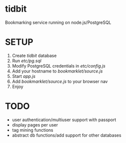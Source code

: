 tidbit
======

Bookmarking service running on node.js/PostgreSQL

# SETUP
1. Create *tidbit* database
2. Run *etc/pg.sql*
3. Modify PostgreSQL credentials in *etc/config.js*
4. Add your hostname to *bookmarklet/source.js* 
5. Start *app.js*
6. Add *bookmarklet/source.js* to your browser nav
7. Enjoy

# TODO
* user authentication/multiuser support with passport
* display pages per user
* tag mining functions
* abstract db functions/add support for other databases
